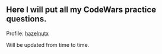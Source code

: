## Here I will put all my CodeWars practice questions.

Profile: [hazelnutx](https://www.codewars.com/users/hazelnutx)

Will be updated from time to time.
